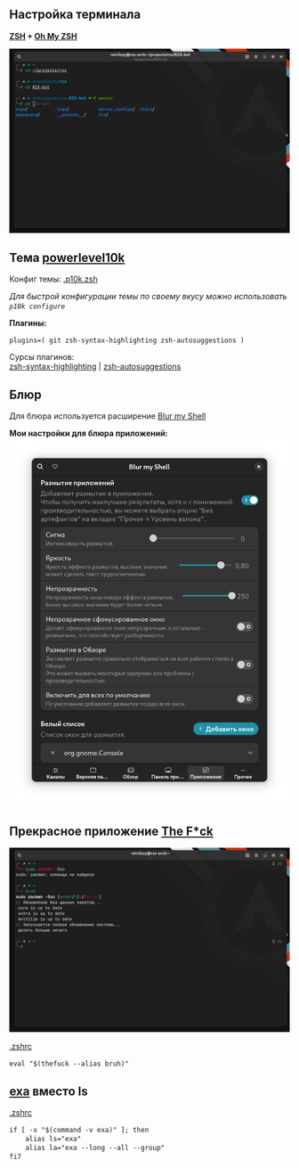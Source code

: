 ## Настройка терминала

**[ZSH](https://www.zsh.org/) + [Oh My ZSH](https://ohmyz.sh/)**

![terminal](./terminal.png)


## Тема [powerlevel10k](https://github.com/romkatv/powerlevel10k)

Конфиг темы: [.p10k.zsh](.p10k.zsh)

*Для быстрой конфигурации темы по своему вкусу можно использовать `p10k configure`*

**Плагины:**
```
plugins=( git zsh-syntax-highlighting zsh-autosuggestions )
```

Сурсы плагинов: <br>
[zsh-syntax-highlighting](https://github.com/zsh-users/zsh-syntax-highlighting)
 | 
[zsh-autosuggestions](https://github.com/zsh-users/zsh-autosuggestions)

## Блюр

Для блюра используется расширение [Blur my Shell](https://github.com/aunetx/blur-my-shell)

**Мои настройки для блюра приложений:**
![настройки расширения](./ext_settings.png)


## Прекрасное приложение [The F*ck](https://github.com/nvbn/thefuck)

![thef*ck](./thefck.png)

[.zshrc](.zshrc)
```
eval "$(thefuck --alias bruh)"
```


## [exa](https://the.exa.website/) вместо ls

[.zshrc](.zshrc)
```
if [ -x "$(command -v exa)" ]; then
    alias ls="exa"
    alias la="exa --long --all --group"
fi7
```